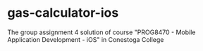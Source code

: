 # gas-calculator-ios
The group assignment 4 solution of course "PROG8470 - Mobile Application Development - iOS" in Conestoga College
